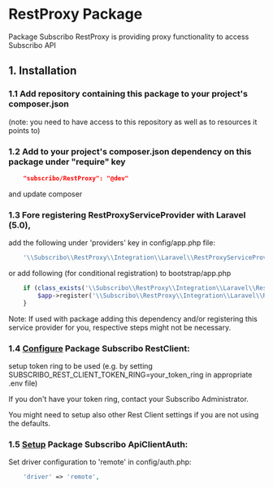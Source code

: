 # RestProxy Package

Package Subscribo RestProxy is providing proxy functionality to access Subscribo API

## 1. Installation

### 1.1 Add repository containing this package to your project's composer.json

(note: you need to have access to this repository as well as to resources it points to)

### 1.2 Add to your project's composer.json dependency on this package under "require" key

```json
    "subscribo/RestProxy": "@dev"
```

and update composer

### 1.3 Fore registering RestProxyServiceProvider with Laravel (5.0),

add the following under 'providers' key in config/app.php file:

```php
    '\\Subscribo\\RestProxy\\Integration\\Laravel\\RestProxyServiceProvider',
```

or add following (for conditional registration) to bootstrap/app.php


```php
    if (class_exists('\\Subscribo\\RestProxy\\Integration\\Laravel\\RestProxyServiceProvider')) {
        $app->register('\\Subscribo\\RestProxy\\Integration\\Laravel\\RestProxyServiceProvider');
    }
```

Note: If used with package adding this dependency and/or registering this service provider for you, respective steps might not be necessary.

### 1.4 [Configure](../restclient/README.md) Package Subscribo RestClient:

setup token ring to be used (e.g. by setting SUBSCRIBO_REST_CLIENT_TOKEN_RING=your_token_ring in appropriate .env file)

If you don't have your token ring, contact your Subscribo Administrator.

You might need to setup also other Rest Client settings if you are not using the defaults.

### 1.5 [Setup](../apiclientauth/README.md) Package Subscribo ApiClientAuth:

Set driver configuration to 'remote' in config/auth.php:

```php
    'driver' => 'remote',
```

